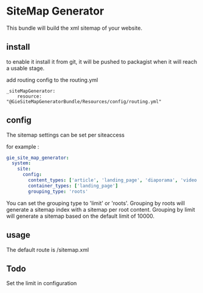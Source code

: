 # SiteMap Generator

This bundle will build the xml sitemap of your website.

## install


to enable it install it from git, it will be pushed to packagist when it will reach a usable stage.

add routing config to the routing.yml

```
_siteMapGenerator:
    resource: "@GieSiteMapGeneratorBundle/Resources/config/routing.yml"
```

## config

The sitemap settings can be set per siteaccess

for example :
```yaml
gie_site_map_generator:
  system:
    site:
      config:
        content_types: ['article', 'landing_page', 'diaporama', 'video']
        container_types: ['landing_page']
        grouping_type: 'roots'

```

You can set the grouping type to 'limit' or 'roots'. Grouping by roots will
generate a sitemap index with a sitemap per root content. Grouping by limit 
will generate a sitemap based on the default limit of 10000.

## usage

The default route is /sitemap.xml

## Todo
 Set the limit in configuration
 